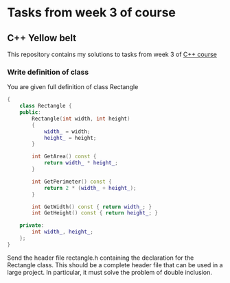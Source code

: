# Tasks from week 3 of course

## C++ Yellow belt
This repository contains my solutions to tasks from week 3 of [C++ course](https://www.coursera.org/learn/c-plus-plus-yellow/home/welcome)
### Write definition of class

You are given full definition of class Rectangle
```cpp
{
    class Rectangle {
    public:
        Rectangle(int width, int height)
        {
            width_ = width;
            height_ = height;
        }

        int GetArea() const {
            return width_ * height_;
        }

        int GetPerimeter() const {
            return 2 * (width_ + height_);
        }

        int GetWidth() const { return width_; }
        int GetHeight() const { return height_; }

    private:
        int width_, height_;
    };
}
```
Send the header file rectangle.h containing the declaration for the Rectangle class. This should be a complete header file that can be used in a large project. In particular, it must solve the problem of double inclusion.
